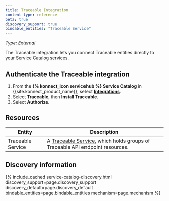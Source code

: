 ```yaml
---
title: Traceable Integration
content-type: reference
beta: true
discovery_support: true
bindable_entities: "Traceable Service"
---
```


_Type: External_

The Traceable integration lets you connect Traceable entities directly to your Service Catalog services.

## Authenticate the Traceable integration

1. From the **{% konnect_icon servicehub %} Service Catalog** in {{site.konnect_product_name}}, select **[Integrations](https://cloud.konghq.com/us/service-catalog/integrations)**. 
2. Select **Traceable**, then **Install Traceable**.
3. Select **Authorize**. 

## Resources

Entity | Description
-------|-------------
Traceable Service | A [Traceable Service](https://docs.traceable.ai/docs/domains-services-backends), which holds groups of Traceable API endpoint resources.

## Discovery information

<!-- vale off-->

{% include_cached service-catalog-discovery.html 
   discovery_support=page.discovery_support
   discovery_default=page.discovery_default
   bindable_entities=page.bindable_entities
   mechanism=page.mechanism %}

<!-- vale on-->



